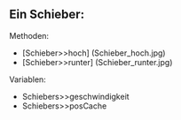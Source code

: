 Ein Schieber:
-------------
Methoden:
- [Schieber>>hoch] (Schieber_hoch.jpg)
- [Schieber>>runter] (Schieber_runter.jpg)

Variablen:
- Schiebers>>geschwindigkeit
- Schiebers>>posCache
